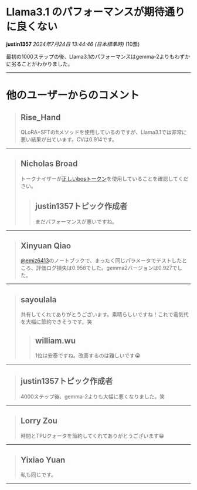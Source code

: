# Llama3.1 のパフォーマンスが期待通りに良くない

**justin1357** *2024年7月24日 13:44:46 (日本標準時)* (10票)

最初の1000ステップの後、Llama3.1のパフォーマンスはgemma-2よりもわずかに劣ることがわかりました。

---
# 他のユーザーからのコメント

> ## Rise_Hand
> 
> QLoRA+SFTのftメソッドを使用しているのですが、Llama3.1では非常に悪い結果が出ています。CVは0.914です。
> 
> 
> 
---
> ## Nicholas Broad
> 
> トークナイザーが[正しいbosトークン](https://huggingface.co/meta-llama/Meta-Llama-3.1-8B-Instruct/discussions/29)を使用していることを確認してください。
> 
> 
> 
> > ## justin1357トピック作成者
> > 
> > まだパフォーマンスが悪いですね。
> > 
> > 
> > 
---
> ## Xinyuan Qiao
> 
> [@emiz6413](https://www.kaggle.com/emiz6413)のノートブックで、まったく同じパラメータでテストしたところ、評価ログ損失は0.958でした。gemma2バージョンは0.927でした。
> 
> 
> 
---
> ## sayoulala
> 
> 共有してくれてありがとうございます。素晴らしいですね！これで電気代を大幅に節約できそうです。笑
> 
> 
> 
> > ## william.wu
> > 
> > 1位は安泰ですね。改善するのは難しいです😭
> > 
> > 
> > 
---
> ## justin1357トピック作成者
> 
> 4000ステップ後、gemma-2よりも大幅に悪くなりました。笑
> 
> 
> 
---
> ## Lorry Zou
> 
> 時間とTPUクォータを節約してくれてありがとうございます😁
> 
> 
> 
---
> ## Yixiao Yuan
> 
> 私も同じです。
> 
> 
> 
---

